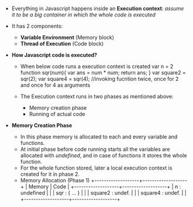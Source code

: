  - Everything in Javascript happens inside an **Execution context**: *assume it to be a big container in which the whole code is executed*

 - It has 2 components: 
    - **Variable Environment** (Memory block)
    - **Thread of Execution** (Code block)

- **How Javascript code is executed?**

     - When below code runs a execution context is created
        var n = 2
        function sqr(num){
            var ans = num * num;
            return ans;
        }
        var square2 = sqr(2);
        var square4 = sqr(4);   //invoking fucntion twice, once for 2 and once for 4 as arguments

    - The Execution context runs in two phases as mentioned above:
        - Memory creation phase 
        - Running of actual code

- **Memory Creation Phase**
    - In this phase memory is allocated to each and every variable and functions.
    - At initial phase before code running starts all the variables are allocated with *undefined*, and in case of functions it stores the whole function.
    - For the whole function stored, later a local execution context is created for it in phase 2.
    - Memory Allocation (Phase 1)
        +-------------------+-------------------+
        | Memory            | Code              |
        +-------------------+-------------------+
        | n : undefined     |                   |
        | sqr : { ... }     |                   |
        | square2 : undef.  |                   |
        | square4 : undef.  |                   |
        +-------------------+-------------------+

